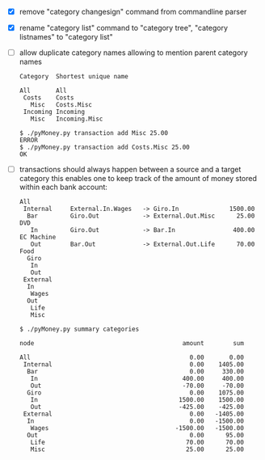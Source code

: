 - [x] remove "category changesign" command from commandline parser
- [x] rename "category list" command to "category tree", "category listnames" to "category list"
- [ ] allow duplicate category names allowing to mention parent category names

      Category  Shortest unique name
      
      All       All
       Costs    Costs
         Misc   Costs.Misc
       Incoming Incoming
         Misc   Incoming.Misc
         
      $ ./pyMoney.py transaction add Misc 25.00
      ERROR
      $ ./pyMoney.py transaction add Costs.Misc 25.00
      OK

- [ ] transactions should always happen between a source and a target category
      this enables one to keep track of the amount of money stored within each bank
      account:
      
      All
       Internal     External.In.Wages   -> Giro.In              1500.00
        Bar         Giro.Out            -> External.Out.Misc      25.00 DVD
         In         Giro.Out            -> Bar.In                400.00 EC Machine
         Out        Bar.Out             -> External.Out.Life      70.00 Food
        Giro    
         In
         Out
       External
        In
         Wages
        Out
         Life
         Misc
      
      $ ./pyMoney.py summary categories
      
      node                                         amount        sum
      
      All                                            0.00       0.00
       Internal                                      0.00    1405.00
        Bar                                          0.00     330.00
         In                                        400.00     400.00
         Out                                       -70.00     -70.00
        Giro                                         0.00    1075.00
         In                                       1500.00    1500.00
         Out                                      -425.00    -425.00
       External                                      0.00   -1405.00  
        In                                           0.00   -1500.00
         Wages                                   -1500.00   -1500.00
        Out                                          0.00      95.00
         Life                                       70.00      70.00
         Misc                                       25.00      25.00
